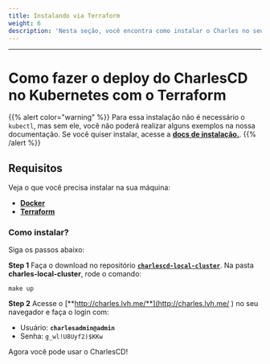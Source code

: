 ```yaml
---
title: Instalando via Terraform
weight: 6
description: 'Nesta seção, você encontra como instalar o Charles no seu ambiente local via Terraform..'
---
```


---

# **Como fazer o deploy do CharlesCD no Kubernetes com o Terraform**

{{% alert color="warning" %}}
Para essa instalação não é necessário o `kubectl`, mas sem ele, você não poderá realizar alguns exemplos na nossa documentação. Se você quiser instalar, acesse a [**docs de instalação.**](https://kubernetes.io/docs/tasks/tools/install-kubectl/).
{{% /alert %}}


## **Requisitos**

Veja o que você precisa instalar na sua máquina: 
- [**Docker**](https://docs.docker.com/get-docker/)
- [**Terraform**](https://www.terraform.io/downloads.html)


### **Como instalar?**
Siga os passos abaixo:  

**Step 1** Faça o download no repositório [**`charlescd-local-cluster`**](https://github.com/ZupIT/charlescd-local-cluster). Na pasta **charles-local-cluster**, rode o comando: 

```
make up
```

**Step 2** Acesse o [**http://charles.lvh.me/**](http://charles.lvh.me/ ) no seu navegador e faça o login com: 
- Usuário: **`charlesadmin@admin`** 
- Senha: `g_wl!U8Uyf2)$KKw` 

Agora você pode usar o CharlesCD!